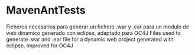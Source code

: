 MavenAntTests
=============
Ficheros necesarios para generar un fichero .war y .ear para un modulo de web dinamico generado con eclipse, adaptado para OC4J
Files used to generate .war and .ear file for a dynamic web project generated with eclipse, improved for OC4J
